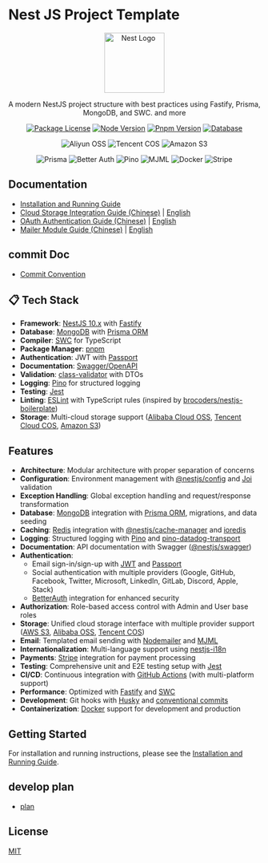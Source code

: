 # Nest JS Project Template

<p align="center">
  <a href="https://nestjs.com/" target="blank"><img src="https://nestjs.com/img/logo-small.svg" width="120" alt="Nest Logo" /></a>
</p>

<p align="center">A modern NestJS project structure with best practices using Fastify, Prisma, MongoDB, and SWC. and more</p>

<p align="center">
  <a href="https://github.com/nestjs/nest" target="_blank"><img src="https://img.shields.io/github/license/nestjs/nest.svg" alt="Package License" /></a>
  <a href="https://nodejs.org/" target="_blank"><img src="https://img.shields.io/badge/node-%3E%3D%2020.0.0-green.svg" alt="Node Version" /></a>
  <a href="https://pnpm.io/" target="_blank"><img src="https://img.shields.io/badge/pnpm-%3E%3D%208.0.0-blue.svg" alt="Pnpm Version" /></a>
  <a href="https://www.mongodb.com/" target="_blank"><img src="https://img.shields.io/badge/database-MongoDB-green.svg" alt="Database" /></a>
</p>

<p align="center">
  <img src="https://img.shields.io/badge/Aliyun-OSS-FF6A00?style=flat-square&logo=alibabacloud&logoColor=white" alt="Aliyun OSS" />
  <img src="https://img.shields.io/badge/Tencent-COS-3399FF?style=flat-square&logo=tencentqq&logoColor=white" alt="Tencent COS" />
  <img src="https://img.shields.io/badge/Amazon-S3-FF9900?style=flat-square&logo=amazons3&logoColor=white" alt="Amazon S3" />
</p>

<p align="center">
  <img src="https://img.shields.io/badge/Prisma-3982CE?style=flat-square&logo=prisma&logoColor=white" alt="Prisma" />
  <img src="https://img.shields.io/badge/Better--Auth-6366F1?style=flat-square&logo=data:image/svg+xml;base64,PHN2ZyB4bWxucz0iaHR0cDovL3d3dy53My5vcmcvMjAwMC9zdmciIHdpZHRoPSIyNCIgaGVpZ2h0PSIyNCIgdmlld0JveD0iMCAwIDI0IDI0IiBmaWxsPSJub25lIiBzdHJva2U9IiNmZmZmZmYiIHN0cm9rZS13aWR0aD0iMiIgc3Ryb2tlLWxpbmVjYXA9InJvdW5kIiBzdHJva2UtbGluZWpvaW49InJvdW5kIj48cmVjdCB4PSIzIiB5PSIxMSIgd2lkdGg9IjE4IiBoZWlnaHQ9IjExIiByeD0iMiIgcnk9IjIiPjwvcmVjdD48cGF0aCBkPSJNNyA5VjdhNiA2IDAgMCAxIDEyIDBWOSI+PC9wYXRoPjwvc3ZnPg==&logoColor=white" alt="Better Auth" />
  <img src="https://img.shields.io/badge/Pino-Logger-11C877?style=flat-square&logo=pino&logoColor=white" alt="Pino" />
  <img src="https://img.shields.io/badge/MJML-Email-EB5757?style=flat-square&logo=mail.ru&logoColor=white" alt="MJML" />
  <img src="https://img.shields.io/badge/Docker-Containers-2496ED?style=flat-square&logo=docker&logoColor=white" alt="Docker" />
  <img src="https://img.shields.io/badge/Stripe-Payments-008CDD?style=flat-square&logo=stripe&logoColor=white" alt="Stripe" />
</p>

## Documentation

- [Installation and Running Guide](./docs/install&run.md)
- [Cloud Storage Integration Guide (Chinese)](./docs/storage-guide.md) | [English](./docs/storage-guide-en.md)
- [OAuth Authentication Guide (Chinese)](./docs/oauth-guide.md) | [English](./docs/oauth-guide-en.md)
- [Mailer Module Guide (Chinese)](./docs/mailer.md) |  [English](./docs/mailer-en.md)

## commit Doc

- [Commit Convention](./COMMIT_CONVENTION.md)

## 📋 Tech Stack

- **Framework**: [NestJS 10.x](https://nestjs.com/) with [Fastify](https://www.fastify.io/)
- **Database**: [MongoDB](https://www.mongodb.com/) with [Prisma ORM](https://www.prisma.io/)
- **Compiler**: [SWC](https://swc.rs/) for TypeScript
- **Package Manager**: [pnpm](https://pnpm.io/)
- **Authentication**: JWT with [Passport](https://www.passportjs.org/)
- **Documentation**: [Swagger/OpenAPI](https://swagger.io/)
- **Validation**: [class-validator](https://github.com/typestack/class-validator) with DTOs
- **Logging**: [Pino](https://getpino.io/) for structured logging
- **Testing**: [Jest](https://jestjs.io/)
- **Linting**: [ESLint](https://eslint.org/) with TypeScript rules (inspired by [brocoders/nestjs-boilerplate](https://github.com/brocoders/nestjs-boilerplate))
- **Storage**: Multi-cloud storage support ([Alibaba Cloud OSS](https://www.alibabacloud.com/product/object-storage-service), [Tencent Cloud COS](https://www.tencentcloud.com/products/cos), [Amazon S3](https://aws.amazon.com/s3/))

## Features

- **Architecture**: Modular architecture with proper separation of concerns
- **Configuration**: Environment management with [@nestjs/config](https://docs.nestjs.com/techniques/configuration) and [Joi](https://joi.dev/) validation
- **Exception Handling**: Global exception handling and request/response transformation
- **Database**: [MongoDB](https://www.mongodb.com/) integration with [Prisma ORM](https://www.prisma.io/), migrations, and data seeding
- **Caching**: [Redis](https://redis.io/) integration with [@nestjs/cache-manager](https://docs.nestjs.com/techniques/caching) and [ioredis](https://github.com/redis/ioredis)
- **Logging**: Structured logging with [Pino](https://getpino.io/) and [pino-datadog-transport](https://github.com/wdalmut/pino-datadog)
- **Documentation**: API documentation with Swagger ([@nestjs/swagger](https://docs.nestjs.com/openapi/introduction))
- **Authentication**: 
  - Email sign-in/sign-up with [JWT](https://jwt.io/) and [Passport](https://www.passportjs.org/)
  - Social authentication with multiple providers (Google, GitHub, Facebook, Twitter, Microsoft, LinkedIn, GitLab, Discord, Apple, Stack)
  - [BetterAuth](https://github.com/betterstack-community/better-auth) integration for enhanced security
- **Authorization**: Role-based access control with Admin and User base roles
- **Storage**: Unified cloud storage interface with multiple provider support ([AWS S3](https://aws.amazon.com/s3/), [Alibaba OSS](https://www.alibabacloud.com/product/object-storage-service), [Tencent COS](https://www.tencentcloud.com/products/cos))
- **Email**: Templated email sending with [Nodemailer](https://nodemailer.com/) and [MJML](https://mjml.io/)
- **Internationalization**: Multi-language support using [nestjs-i18n](https://nestjs-i18n.com/)
- **Payments**: [Stripe](https://stripe.com/) integration for payment processing
- **Testing**: Comprehensive unit and E2E testing setup with [Jest](https://jestjs.io/)
- **CI/CD**: Continuous integration with [GitHub Actions](https://github.com/features/actions) (with multi-platform support)
- **Performance**: Optimized with [Fastify](https://www.fastify.io/) and [SWC](https://swc.rs/)
- **Development**: Git hooks with [Husky](https://typicode.github.io/husky/) and [conventional commits](./COMMIT_CONVENTION.md)
- **Containerization**: [Docker](https://www.docker.com/) support for development and production

## Getting Started

For installation and running instructions, please see the [Installation and Running Guide](./docs/install&run.md).

## develop plan

- [plan](https://github.com/lifefloating/nestjs-project-template/discussions/11)

## License

[MIT](LICENSE)
